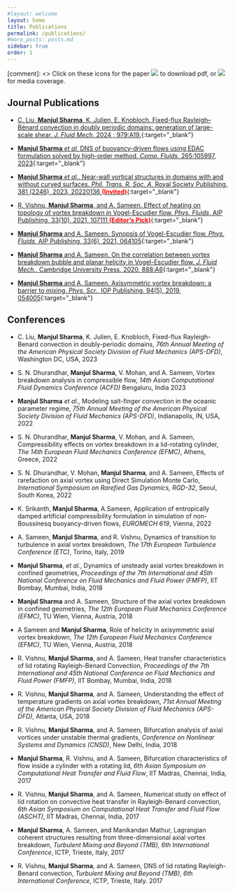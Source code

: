 ```yaml
---
#layout: welcome
layout: home
title: Publications
permalink: /publications/
#more_posts: posts.md
sidebar: true
order: 1
---
```


[comment]: <> Click on these icons for the paper <img src="images/file-cloud-download.png"> to download pdf, or <img src="images/media.png"> for media coverage.
## Journal Publications

* [C. Liu, **Manjul Sharma**, K. Julien, E. Knobloch. Fixed-flux Rayleigh–Bénard convection in doubly periodic domains: generation of large-scale shear. *J. Fluid Mech*. 2024 ; 979:A19.](https://doi.org/10.1017/jfm.2023.1057){:target="_blank"}

* [**Manjul Sharma** *et al.* DNS of buoyancy-driven flows using EDAC formulation solved by high-order method. *Comp. Fluids*, 265:105997, 2023](https://doi.org/10.1016/j.compfluid.2023.105997){:target="_blank"}

* [**Manjul Sharma** *et al.*. Near-wall vortical structures in domains with and without curved surfaces. *Phil. Trans. R. Soc. A*, Royal Society Publishing, 381 (2246), 2023, 20220136  <span style="color: red">**(Invited)**</span>](https://doi.org/10.1098/rsta.2022.0136){:target="_blank"}

* [R. Vishnu, **Manjul Sharma**, and A. Sameen. Effect of heating on topology of vortex breakdown in Vogel-Escudier flow. *Phys. Fluids*, AIP Publishing, 33(10), 2021, 107111 <span style="color: red">**(Editor’s Pick)**</span>](https://doi.org/10.1063/5.0065134){:target="_blank"}
* [**Manjul Sharma** and A. Sameen. Synopsis of Vogel-Escudier flow. *Phys. Fluids*, AIP Publishing, 33(6), 2021, 064105](https://doi.org/10.1063/5.0053847){:target="_blank"}

* [**Manjul Sharma** and A. Sameen. On the correlation between vortex breakdown bubble and planar helicity in Vogel-Escudier flow. *J. Fluid Mech.*, Cambridge University Press, 2020, 888:A6](https://doi.org/10.1017/jfm.2020.43){:target="_blank"}

* [**Manjul Sharma** and A. Sameen. Axisymmetric vortex breakdown: a barrier to mixing. *Phys. Scr.*, IOP Publishing, 94(5), 2019, 054005](https://doi.org/10.1088/1402-4896/ab0097){:target="_blank"}

## Conferences

* C. Liu, **Manjul Sharma**, K. Julien, E. Knobloch, Fixed-flux Rayleigh-Benard convection in doubly-periodic domains, *76th Annual Meeting of the American Physical Society Division of Fluid Mechanics (APS-DFD)*, Washington DC, USA, 2023

* S. N. Dhurandhar, **Manjul Sharma**, V. Mohan, and A. Sameen, Vortex breakdown analysis in compressible flow, *14th Asian Computational Fluid Dynamics Conference (ACFD)* Bengaluru, India	2023

* **Manjul Sharma** *et al.*, Modeling salt-finger convection in the oceanic parameter regime, *75th Annual Meeting of the American Physical Society Division of Fluid Mechanics (APS-DFD)*, Indianapolis, IN, USA, 2022

* S. N. Dhurandhar, **Manjul Sharma**, V. Mohan, and A. Sameen, Compressibility effects on vortex breakdown in a lid-rotating cylinder, *The 14th European Fluid Mechanics Conference (EFMC)*, Athens, Greece, 2022

* S. N. Dhurandhar, V. Mohan, **Manjul Sharma**, and A. Sameen, Effects of rarefaction on axial vortex using Direct Simulation Monte Carlo, *International Symposium on Rarefied Gas Dynamics, RGD-32*, Seoul, South Korea, 2022

* K. Srikanth, **Manjul Sharma**, A.Sameen, Application of entropically damped artificial compressibility formulation in simulation of non-Boussinesq buoyancy-driven flows, *EUROMECH 619*, Vienna, 2022

* A. Sameen, **Manjul Sharma**, and R. Vishnu, Dynamics of transition to turbulence in axial vortex breakdown, *The 17th European Turbulence Conference (ETC)*, Torino, Italy, 2019

* **Manjul Sharma**, *et al.*, Dynamics of unsteady axial vortex breakdown in confined geometries, *Proceedings of the 7th International and 45th National Conference on Fluid Mechanics and Fluid Power (FMFP)*, IIT Bombay, Mumbai, India, 2018

* **Manjul Sharma** and A. Sameen, Structure of the axial vortex breakdown in confined geometries, *The 12th European Fluid Mechanics Conference (EFMC)*, TU Wien, Vienna, Austria, 2018

* A Sameen and **Manjul Sharma**, Role of helicity in axisymmetric axial vortex breakdown, *The 12th European Fluid Mechanics Conference (EFMC)*, TU Wien, Vienna, Austria, 2018

* R. Vishnu, **Manjul Sharma**, and A. Sameen, Heat transfer characteristics of lid rotating Rayleigh-Benard Convection, *Proceedings of the 7th International and 45th National Conference on Fluid Mechanics and Fluid Power (FMFP)*, IIT Bombay, Mumbai, India, 2018

* R. Vishnu, **Manjul Sharma**, and A. Sameen, Understanding the effect of temperature gradients on axial vortex breakdown, *71st Annual Meeting of the American Physical Society Division of Fluid Mechanics (APS-DFD)*, Atlanta, USA, 2018

* R. Vishnu, **Manjul Sharma**, and A. Sameen, Bifurcation analysis of axial vortices under unstable thermal gradients, *Conference on Nonlinear Systems and Dynamics (CNSD)*, New Delhi, India, 2018

* **Manjul Sharma**, R. Vishnu, and A. Sameen, Bifurcation characteristics of flow inside a cylinder with a rotating lid, *6th Asian Symposium on Computational Heat Transfer and Fluid Flow*, IIT Madras, Chennai, India, 2017

* R. Vishnu, **Manjul Sharma**, and A. Sameen, Numerical study on effect of lid rotation on convective heat transfer in Rayleigh-Benard convection, *6th Asian Symposium on Computational Heat Transfer and Fluid Flow (ASCHT)*, IIT Madras, Chennai, India, 2017

* **Manjul Sharma**, A. Sameen, and Manikandan Mathur, Lagrangian coherent structures resulting from three-dimensional axial vortex breakdown, *Turbulent Mixing and Beyond (TMB), 6th International Conference*, ICTP, Trieste, Italy, 2017

* R. Vishnu, **Manjul Sharma**, and A. Sameen, DNS of lid rotating Rayleigh-Benard convection, *Turbulent Mixing and Beyond (TMB), 6th International Conference*, ICTP, Trieste, Italy.	2017
